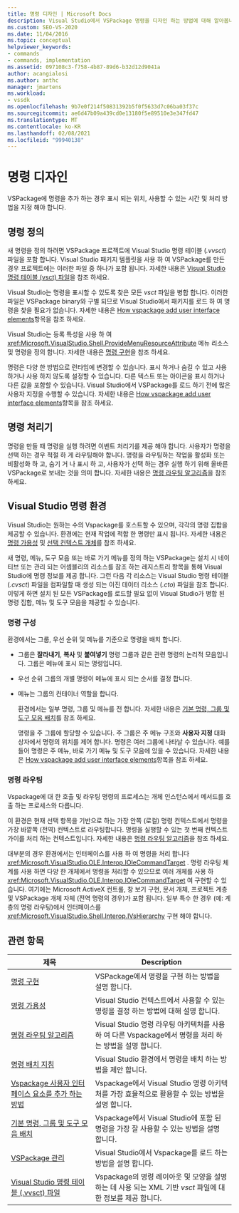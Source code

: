```yaml
---
title: 명령 디자인 | Microsoft Docs
description: Visual Studio에서 VSPackage 명령을 디자인 하는 방법에 대해 알아봅니다. , 표시 되는 위치를 지정 하는 방법, 사용 가능한 경우 및 처리 방법 등을 포함 합니다.
ms.custom: SEO-VS-2020
ms.date: 11/04/2016
ms.topic: conceptual
helpviewer_keywords:
- commands
- commands, implementation
ms.assetid: 097108c3-f758-4b87-89d6-b32d12d9041a
author: acangialosi
ms.author: anthc
manager: jmartens
ms.workload:
- vssdk
ms.openlocfilehash: 9b7e0f214f50831392b5f0f5633d7c06ba03f37c
ms.sourcegitcommit: ae6d47b09a439cd0e13180f5e89510e3e347fd47
ms.translationtype: MT
ms.contentlocale: ko-KR
ms.lasthandoff: 02/08/2021
ms.locfileid: "99940138"
---
```

# <a name="command-design"></a>명령 디자인
VSPackage에 명령을 추가 하는 경우 표시 되는 위치, 사용할 수 있는 시간 및 처리 방법을 지정 해야 합니다.

## <a name="define-commands"></a>명령 정의
 새 명령을 정의 하려면 VSPackage 프로젝트에 Visual Studio 명령 테이블 (*.vvsct*) 파일을 포함 합니다. Visual Studio 패키지 템플릿을 사용 하 여 VSPackage를 만든 경우 프로젝트에는 이러한 파일 중 하나가 포함 됩니다. 자세한 내용은 [Visual Studio 명령 테이블 (vsct) 파일](../../extensibility/internals/visual-studio-command-table-dot-vsct-files.md)을 참조 하세요.

 Visual Studio는 명령을 표시할 수 있도록 찾은 모든 *vsct* 파일을 병합 합니다. 이러한 파일은 VSPackage binary와 구별 되므로 Visual Studio에서 패키지를 로드 하 여 명령을 찾을 필요가 없습니다. 자세한 내용은 [How vspackage add user interface elements](../../extensibility/internals/how-vspackages-add-user-interface-elements.md)항목을 참조 하세요.

 Visual Studio는 등록 특성을 사용 하 여 <xref:Microsoft.VisualStudio.Shell.ProvideMenuResourceAttribute> 메뉴 리소스 및 명령을 정의 합니다. 자세한 내용은 [명령 구현](../../extensibility/internals/command-implementation.md)을 참조 하세요.

 명령은 다양 한 방법으로 런타임에 변경할 수 있습니다. 표시 하거나 숨길 수 있고 사용 하거나 사용 하지 않도록 설정할 수 있습니다. 다른 텍스트 또는 아이콘을 표시 하거나 다른 값을 포함할 수 있습니다. Visual Studio에서 VSPackage를 로드 하기 전에 많은 사용자 지정을 수행할 수 있습니다. 자세한 내용은 [How vspackage add user interface elements](../../extensibility/internals/how-vspackages-add-user-interface-elements.md)항목을 참조 하세요.

## <a name="command-handlers"></a>명령 처리기
 명령을 만들 때 명령을 실행 하려면 이벤트 처리기를 제공 해야 합니다. 사용자가 명령을 선택 하는 경우 적절 하 게 라우팅해야 합니다. 명령을 라우팅하는 작업을 활성화 또는 비활성화 하 고, 숨기 거 나 표시 하 고, 사용자가 선택 하는 경우 실행 하기 위해 올바른 VSPackage로 보내는 것을 의미 합니다. 자세한 내용은 [명령 라우팅 알고리즘](../../extensibility/internals/command-routing-algorithm.md)을 참조 하세요.

## <a name="visual-studio-command-environment"></a>Visual Studio 명령 환경
 Visual Studio는 원하는 수의 Vspackage를 호스트할 수 있으며, 각각의 명령 집합을 제공할 수 있습니다. 환경에는 현재 작업에 적합 한 명령만 표시 됩니다. 자세한 내용은 [명령 가용성](../../extensibility/internals/command-availability.md) 및 [선택 컨텍스트 개체](../../extensibility/internals/selection-context-objects.md)를 참조 하세요.

 새 명령, 메뉴, 도구 모음 또는 바로 가기 메뉴를 정의 하는 VSPackage는 설치 시 네이티브 또는 관리 되는 어셈블리의 리소스를 참조 하는 레지스트리 항목을 통해 Visual Studio에 명령 정보를 제공 합니다. 그런 다음 각 리소스는 Visual Studio 명령 테이블 (*.cvsct*) 파일을 컴파일할 때 생성 되는 이진 데이터 리소스 (*.cto*) 파일을 참조 합니다. 이렇게 하면 설치 된 모든 VSPackage를 로드할 필요 없이 Visual Studio가 병합 된 명령 집합, 메뉴 및 도구 모음을 제공할 수 있습니다.

### <a name="command-organization"></a>명령 구성
 환경에서는 그룹, 우선 순위 및 메뉴를 기준으로 명령을 배치 합니다.

- 그룹은 **잘라내기**, **복사** 및 **붙여넣기** 명령 그룹과 같은 관련 명령의 논리적 모음입니다. 그룹은 메뉴에 표시 되는 명령입니다.

- 우선 순위 그룹의 개별 명령이 메뉴에 표시 되는 순서를 결정 합니다.

- 메뉴는 그룹의 컨테이너 역할을 합니다.

  환경에서는 일부 명령, 그룹 및 메뉴를 전 합니다. 자세한 내용은 [기본 명령, 그룹 및 도구 모음 배치](../../extensibility/internals/default-command-group-and-toolbar-placement.md)를 참조 하세요.

  명령을 주 그룹에 할당할 수 있습니다. 주 그룹은 주 메뉴 구조와 **사용자 지정** 대화 상자에서 명령의 위치를 제어 합니다. 명령은 여러 그룹에 나타날 수 있습니다. 예를 들어 명령은 주 메뉴, 바로 가기 메뉴 및 도구 모음에 있을 수 있습니다. 자세한 내용은 [How vspackage add user interface elements](../../extensibility/internals/how-vspackages-add-user-interface-elements.md)항목을 참조 하세요.

### <a name="command-routing"></a>명령 라우팅
 Vspackage에 대 한 호출 및 라우팅 명령의 프로세스는 개체 인스턴스에서 메서드를 호출 하는 프로세스와 다릅니다.

 이 환경은 현재 선택 항목을 기반으로 하는 가장 안쪽 (로컬) 명령 컨텍스트에서 명령을 가장 바깥쪽 (전역) 컨텍스트로 라우팅합니다. 명령을 실행할 수 있는 첫 번째 컨텍스트가이를 처리 하는 컨텍스트입니다. 자세한 내용은 [명령 라우팅 알고리즘](../../extensibility/internals/command-routing-algorithm.md)을 참조 하세요.

 대부분의 경우 환경에서는 인터페이스를 사용 하 여 명령을 처리 합니다 <xref:Microsoft.VisualStudio.OLE.Interop.IOleCommandTarget> . 명령 라우팅 체계를 사용 하면 다양 한 개체에서 명령을 처리할 수 있으므로 여러 개체를 사용 하 <xref:Microsoft.VisualStudio.OLE.Interop.IOleCommandTarget> 여 구현할 수 있습니다. 여기에는 Microsoft ActiveX 컨트롤, 창 보기 구현, 문서 개체, 프로젝트 계층 및 VSPackage 개체 자체 (전역 명령의 경우)가 포함 됩니다. 일부 특수 한 경우 (예: 계층의 명령 라우팅)에서 인터페이스를 <xref:Microsoft.VisualStudio.Shell.Interop.IVsHierarchy> 구현 해야 합니다.

## <a name="related-topics"></a>관련 항목

|제목|Description|
|-----------|-----------------|
|[명령 구현](../../extensibility/internals/command-implementation.md)|VSPackage에서 명령을 구현 하는 방법을 설명 합니다.|
|[명령 가용성](../../extensibility/internals/command-availability.md)|Visual Studio 컨텍스트에서 사용할 수 있는 명령을 결정 하는 방법에 대해 설명 합니다.|
|[명령 라우팅 알고리즘](../../extensibility/internals/command-routing-algorithm.md)|Visual Studio 명령 라우팅 아키텍처를 사용 하 여 다른 Vspackage에서 명령을 처리 하는 방법을 설명 합니다.|
|[명령 배치 지침](../../extensibility/internals/command-placement-guidelines.md)|Visual Studio 환경에서 명령을 배치 하는 방법을 제안 합니다.|
|[Vspackage 사용자 인터페이스 요소를 추가 하는 방법](../../extensibility/internals/how-vspackages-add-user-interface-elements.md)|Vspackage에서 Visual Studio 명령 아키텍처를 가장 효율적으로 활용할 수 있는 방법을 설명 합니다.|
|[기본 명령, 그룹 및 도구 모음 배치](../../extensibility/internals/default-command-group-and-toolbar-placement.md)|Vspackage에서 Visual Studio에 포함 된 명령을 가장 잘 사용할 수 있는 방법을 설명 합니다.|
|[VSPackage 관리](../../extensibility/managing-vspackages.md)|Visual Studio에서 Vspackage를 로드 하는 방법을 설명 합니다.|
|[Visual Studio 명령 테이블 (.vvsct) 파일](../../extensibility/internals/visual-studio-command-table-dot-vsct-files.md)|Vspackage의 명령 레이아웃 및 모양을 설명 하는 데 사용 되는 XML 기반 *vsct* 파일에 대 한 정보를 제공 합니다.|
